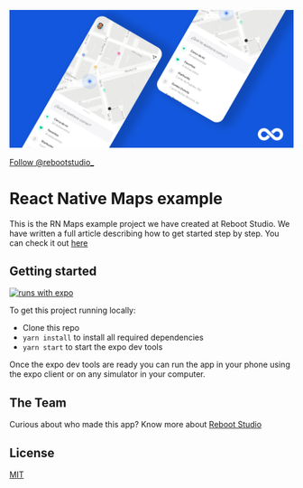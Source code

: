 <!-- Banner Image -->

[![Reboot Studio](/style/header.png)](https://reboot.studio/blog/react-native-maps-2020/)

<a href="https://twitter.com/rebootstudio_?ref_src=twsrc%5Etfw" class="twitter-follow-button" data-show-count="false">Follow @rebootstudio\_</a>

# React Native Maps example

This is the RN Maps example project we have created at Reboot Studio. We have written a full article describing how to get started step by step. You can check it out [here](https://reboot.studio/blog/react-native-maps-2020/)

## Getting started
[![runs with expo](https://img.shields.io/badge/Runs%20with%20Expo-000.svg?style=flat-square&logo=EXPO&labelColor=f3f3f3&logoColor=000)](https://expo.io/)

To get this project running locally:

- Clone this repo
- `yarn install` to install all required dependencies
- `yarn start` to start the expo dev tools

Once the expo dev tools are ready you can run the app in your phone using the expo client or on any simulator in your computer.

## The Team

Curious about who made this app? Know more about [Reboot Studio](https://reboot.studio)

## License

[MIT](https://choosealicense.com/licenses/mit/)
